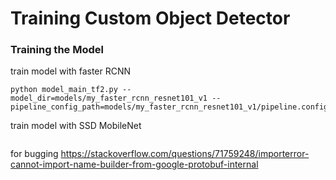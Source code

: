# Training Custom Object Detector




### Training the Model
train model with faster RCNN
```
python model_main_tf2.py --model_dir=models/my_faster_rcnn_resnet101_v1 --pipeline_config_path=models/my_faster_rcnn_resnet101_v1/pipeline.config

```
train model with SSD MobileNet
```
``` 

for bugging
https://stackoverflow.com/questions/71759248/importerror-cannot-import-name-builder-from-google-protobuf-internal

